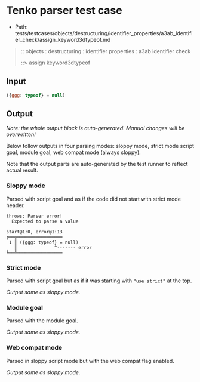 # Tenko parser test case

- Path: tests/testcases/objects/destructuring/identifier_properties/a3ab_identifier_check/assign_keyword3dtypeof.md

> :: objects : destructuring : identifier properties : a3ab identifier check
>
> ::> assign keyword3dtypeof

## Input

`````js
({ggg: typeof} = null)
`````

## Output

_Note: the whole output block is auto-generated. Manual changes will be overwritten!_

Below follow outputs in four parsing modes: sloppy mode, strict mode script goal, module goal, web compat mode (always sloppy).

Note that the output parts are auto-generated by the test runner to reflect actual result.

### Sloppy mode

Parsed with script goal and as if the code did not start with strict mode header.

`````
throws: Parser error!
  Expected to parse a value

start@1:0, error@1:13
╔══╦═════════════════
 1 ║ ({ggg: typeof} = null)
   ║              ^------- error
╚══╩═════════════════

`````

### Strict mode

Parsed with script goal but as if it was starting with `"use strict"` at the top.

_Output same as sloppy mode._

### Module goal

Parsed with the module goal.

_Output same as sloppy mode._

### Web compat mode

Parsed in sloppy script mode but with the web compat flag enabled.

_Output same as sloppy mode._
